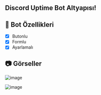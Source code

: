 ## Discord Uptime Bot Altyapısı!

## 📑 Bot Özellikleri

- [x] Butonlu
- [x] Formlu
- [x] Ayarlamalı

## 📷 Görseller
![image](https://media.discordapp.net/attachments/1049706158065193012/1057709165793005578/image.png?width=1790&height=1157)

![image](https://media.discordapp.net/attachments/1016663875342569562/1051204830884012052/image.png?width=375&height=168)
